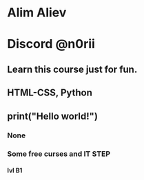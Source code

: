 # Alim Aliev
# Discord @n0rii
## Learn this course just for fun.
## HTML-CSS, Python
## print("Hello world!")
### None
### Some free curses and IT STEP
#### lvl B1
